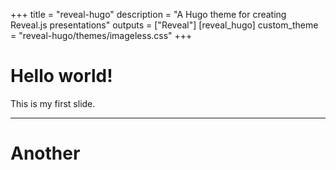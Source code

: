 +++
title = "reveal-hugo"
description = "A Hugo theme for creating Reveal.js presentations"
outputs = ["Reveal"]
[reveal_hugo]
custom_theme = "reveal-hugo/themes/imageless.css"
+++
# Hello world!

This is my first slide.

---

# Another




